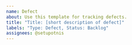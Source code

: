 ```yaml
---
name: Defect
about: Use this template for tracking defects.
title: "Title: [short description of defect]"
labels: "Type: Defect, Status: Backlog"
assignees: @setupotnis
---
```

